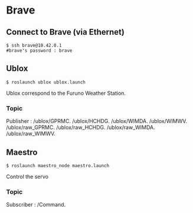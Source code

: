 # Brave

## Connect to Brave (via Ethernet)
 ```shell
 $ ssh brave@10.42.0.1
 #brave's password : brave
 ```
 
 ## Ublox
  ```shell
 $ roslaunch ublox ublox.launch
 ```
 Ublox correspond to the Furuno Weather Station.
 ### Topic
Publisher : /ublox/GPRMC.
            /ublox/HCHDG.
            /ublox/WIMDA.
            /ublox/WIMWV.
            /ublox/raw_GPRMC.
            /ublox/raw_HCHDG.
            /ublox/raw_WIMDA.
            /ublox/raw_WIMWV.
            
 ## Maestro
  ```shell
 $ roslaunch maestro_node maestro.launch
 ```
 Control the servo 
 ### Topic
 Subscriber : /Command.
